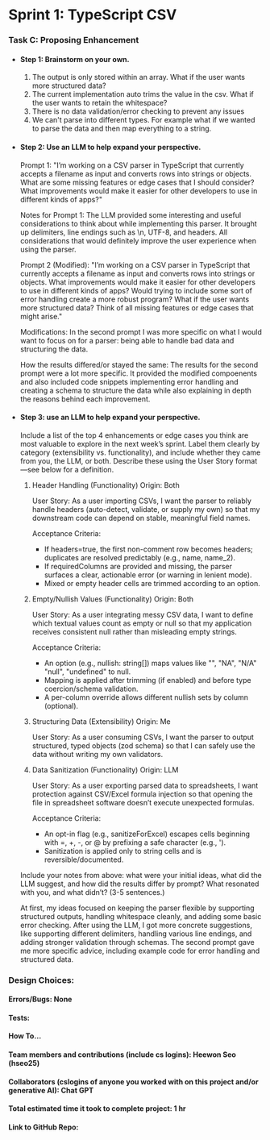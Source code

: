 # Sprint 1: TypeScript CSV

### Task C: Proposing Enhancement

- #### Step 1: Brainstorm on your own.

    1. The output is only stored within an array. What if the user wants more structured data?
    2. The current implementation auto trims the value in the csv. What if the user wants to retain the whitespace?
    3. There is no data validation/error checking to prevent any issues
    4. We can't parse into different types. For example what if we wanted to parse  the data and then map everything to a string.

- #### Step 2: Use an LLM to help expand your perspective.

    Prompt 1: "I’m working on a CSV parser in TypeScript that currently accepts a filename as input and converts rows into strings or objects. What are some missing features or edge cases that I should consider? What improvements would make it easier for other developers to use in different kinds of apps?"

    Notes for Prompt 1: The LLM provided some interesting and useful considerations to think about while implementing this parser. It brought up delimiters, line endings such as \n, UTF-8, and headers. All considerations that would definitely improve the user experience when using the parser.

    Prompt 2 (Modified): "I’m working on a CSV parser in TypeScript that currently accepts a filename as input and converts rows into strings or objects. What improvements would make it easier for other developers to use in different kinds of apps? Would trying to include some sort of error handling create a more robust program? What if the user wants more structured data? Think of all missing features or edge cases that might arise."

    Modifications: In the second prompt I was more specific on what I would want to focus on for a parser: being able to handle bad data and structuring the data.

    How the results differed/or stayed the same: The results for the second prompt were a lot more specific. It provided the modified compoenents and also included code snippets implementing error handling and creating a schema to structure the data while also explaining in depth the reasons behind each improvement.

- #### Step 3: use an LLM to help expand your perspective.

    Include a list of the top 4 enhancements or edge cases you think are most valuable to explore in the next week’s sprint. Label them clearly by category (extensibility vs. functionality), and include whether they came from you, the LLM, or both. Describe these using the User Story format—see below for a definition.

    1. Header Handling (Functionality)
       Origin: Both

       User Story: As a user importing CSVs, I want the parser to reliably handle headers (auto-detect, validate, or supply my own) so that my downstream code can depend on stable, meaningful field names.

       Acceptance Criteria:
        - If headers=true, the first non-comment row becomes headers; duplicates are resolved predictably (e.g., name, name_2).
        - If requiredColumns are provided and missing, the parser surfaces a clear, actionable error (or warning in lenient mode).
        - Mixed or empty header cells are trimmed according to an option.

    2. Empty/Nullish Values (Functionality)
       Origin: Both

       User Story: As a user integrating messy CSV data, I want to define which textual values count as empty or null so that my application receives consistent null rather than misleading empty strings.

       Acceptance Criteria:
        - An option (e.g., nullish: string[]) maps values like "", "NA", "N/A" "null", "undefined" to null.
        - Mapping is applied after trimming (if enabled) and before type coercion/schema validation.
        - A per-column override allows different nullish sets by column (optional).

    3. Structuring Data (Extensibility)
       Origin: Me

       User Story: As a user consuming CSVs, I want the parser to output structured, typed objects (zod schema) so that I can safely use the data without writing my own validators.

    4. Data Sanitization (Functionality)
       Origin: LLM

       User Story: As a user exporting parsed data to spreadsheets, I want protection against CSV/Excel formula injection so that opening the file in spreadsheet software doesn’t execute unexpected formulas.

       Acceptance Criteria:
        - An opt-in flag (e.g., sanitizeForExcel) escapes cells beginning with =, +, -, or @ by prefixing a safe character (e.g., ').
        - Sanitization is applied only to string cells and is reversible/documented.

    Include your notes from above: what were your initial ideas, what did the LLM suggest, and how did the results differ by prompt? What resonated with you, and what didn’t? (3-5 sentences.)

    At first, my ideas focused on keeping the parser flexible by supporting structured outputs, handling whitespace cleanly, and adding some basic error checking. After using the LLM, I got more concrete suggestions, like supporting different delimiters, handling various line endings, and adding stronger validation through schemas. The second prompt gave me more specific advice, including example code for error handling and structured data.

### Design Choices:
#### Errors/Bugs: None
#### Tests: 
#### How To…

#### Team members and contributions (include cs logins): Heewon Seo (hseo25)

#### Collaborators (cslogins of anyone you worked with on this project and/or generative AI): Chat GPT
#### Total estimated time it took to complete project: 1 hr
#### Link to GitHub Repo: 
